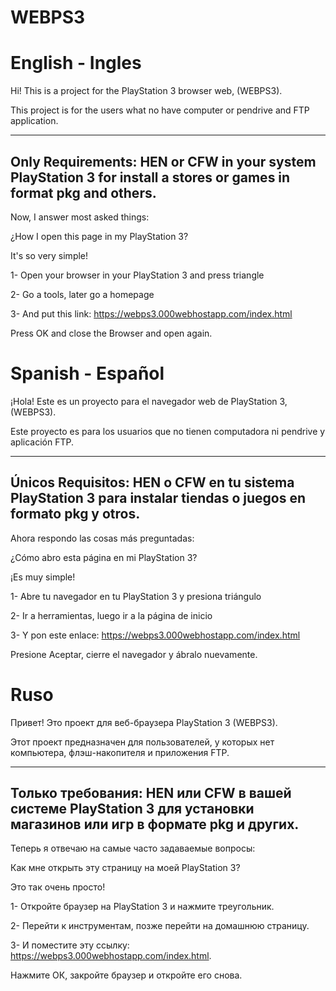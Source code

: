 # WEBPS3

# English - Ingles

Hi! This is a project for the PlayStation 3 browser web, (WEBPS3).

This project is for the users what no have computer or pendrive and FTP application.

------------
Only Requirements: HEN or CFW in your system PlayStation 3 for install a stores or games in format pkg and others.
------------

Now, I answer most asked things:

¿How I open this page in my PlayStation 3?

It's so very simple!

1- Open your browser in your PlayStation 3 and press triangle 

2- Go a tools, later go a homepage

3- And put this link: https://webps3.000webhostapp.com/index.html

Press OK and close the Browser and open again.

# Spanish - Español

¡Hola! Este es un proyecto para el navegador web de PlayStation 3, (WEBPS3).

Este proyecto es para los usuarios que no tienen computadora ni pendrive y aplicación FTP.

------------
Únicos Requisitos: HEN o CFW en tu sistema PlayStation 3 para instalar tiendas o juegos en formato pkg y otros.
------------

Ahora respondo las cosas más preguntadas:

¿Cómo abro esta página en mi PlayStation 3?

¡Es muy simple!

1- Abre tu navegador en tu PlayStation 3 y presiona triángulo

2- Ir a herramientas, luego ir a la página de inicio

3- Y pon este enlace: https://webps3.000webhostapp.com/index.html

Presione Aceptar, cierre el navegador y ábralo nuevamente.

# Ruso

Привет! Это проект для веб-браузера PlayStation 3 (WEBPS3).

Этот проект предназначен для пользователей, у которых нет компьютера, флэш-накопителя и приложения FTP.

------------
Только требования: HEN или CFW в вашей системе PlayStation 3 для установки магазинов или игр в формате pkg и других.
------------

Теперь я отвечаю на самые часто задаваемые вопросы:

Как мне открыть эту страницу на моей PlayStation 3?

Это так очень просто!

1- Откройте браузер на PlayStation 3 и нажмите треугольник.

2- Перейти к инструментам, позже перейти на домашнюю страницу.

3- И поместите эту ссылку: https://webps3.000webhostapp.com/index.html.

Нажмите ОК, закройте браузер и откройте его снова.
